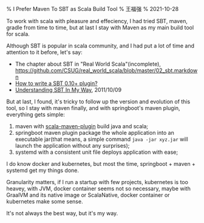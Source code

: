 % I Prefer Maven To SBT as Scala Build Tool
% 王福强
% 2021-10-28







To work with scala with pleasure and effeciency, I had tried SBT, maven, gradle from time to time, but at last I stay with Maven as my main build tool for scala.

Although SBT is popular in scala community, and I had put a lot of time and attention to it before, let's say: 

- The chapter about SBT in "Real World Scala"(incomplete), <https://github.com/CSUG/real_world_scala/blob/master/02_sbt.markdown>
- [How to write a SBT 0.10+ plugin?](https://fujohnwang.blogspot.com/2011/10/how-to-write-sbt-010-plugin.html)
- [Understanding SBT In My Way](https://fujohnwang.blogspot.com/2010/11/understanding-sbt-in-my-way.html), 2011/10/09

But at last, I found, it's tricky to follow up the version and evolution of this tool, so I stay with maven finally, and with springboot's maven plugin, everything gets simple: 

1. maven with [scala-maven-plugin](http://davidb.github.io/scala-maven-plugin/usage.html) build java and scala;
2. springboot maven plugin package the whole application into an executable jar(that means, a simple command `java -jar xyz.jar` will launch the application without any surprises);
3. systemd with a consistent unit file deploys application with ease;

I do know docker and kubernetes, but most the time, springboot + maven + systemd get my things done. 

Granularity matters, if I run a startup with few projects, kubernetes is too heavey, with JVM, docker container seems not so necessary, maybe with GraalVM and its native image or ScalaNative, docker container or kubernetes make some sense.

It's not always the best way, but it's my way.








